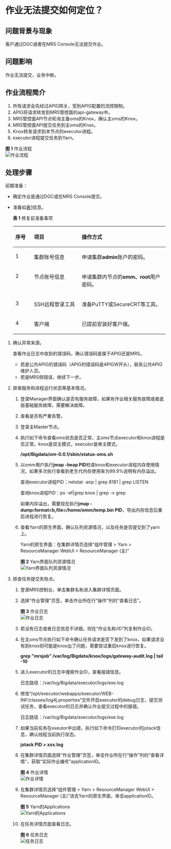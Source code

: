 # 作业无法提交如何定位？<a name="mrs_03_0275"></a>

## 问题背景与现象<a name="section665118538226"></a>

客户通过DGC或者在MRS Console无法提交作业。

## 问题影响<a name="section101061115271"></a>

作业无法提交，业务中断。

## 作业流程简介<a name="section965862912270"></a>

1.  所有请求会先经过APIG网关，受到APIG配置的流控限制。
2.  APIG将请求转发到MRS管控面的api-gateway中。
3.  MRS管控面API节点轮询主备oms的Knox，确认主oms的Knox。
4.  MRS管控面API提交任务到主oms的Knox。
5.  Knox转发请求到本节点的executor进程。
6.  executor进程提交任务到Yarn。

**图 1**  作业流程<a name="fig116211315163"></a>  
![](figures/作业流程.png "作业流程")

## 处理步骤<a name="section973012499288"></a>

前期准备：

-   确定作业是通过DGC或在MRS Console提交。
-   准备如[表1](#table89854924219)信息。

    **表 1**  修复前准备事项

    <a name="table89854924219"></a>
    <table><thead align="left"><tr id="row7561610134213"><th class="cellrowborder" valign="top" width="12.120000000000001%" id="mcps1.2.4.1.1"><p id="p15691015428"><a name="p15691015428"></a><a name="p15691015428"></a>序号</p>
    </th>
    <th class="cellrowborder" valign="top" width="31.31%" id="mcps1.2.4.1.2"><p id="p18562104422"><a name="p18562104422"></a><a name="p18562104422"></a>项目</p>
    </th>
    <th class="cellrowborder" valign="top" width="56.57%" id="mcps1.2.4.1.3"><p id="p956131024220"><a name="p956131024220"></a><a name="p956131024220"></a>操作方式</p>
    </th>
    </tr>
    </thead>
    <tbody><tr id="row756161012428"><td class="cellrowborder" valign="top" width="12.120000000000001%" headers="mcps1.2.4.1.1 "><p id="p13977624111517"><a name="p13977624111517"></a><a name="p13977624111517"></a>1</p>
    </td>
    <td class="cellrowborder" valign="top" width="31.31%" headers="mcps1.2.4.1.2 "><p id="p1156131074213"><a name="p1156131074213"></a><a name="p1156131074213"></a>集群账号信息</p>
    </td>
    <td class="cellrowborder" valign="top" width="56.57%" headers="mcps1.2.4.1.3 "><p id="p165611106422"><a name="p165611106422"></a><a name="p165611106422"></a>申请集群<strong id="b1356171013422"><a name="b1356171013422"></a><a name="b1356171013422"></a>admin</strong>账户的密码。</p>
    </td>
    </tr>
    <tr id="row15565103428"><td class="cellrowborder" valign="top" width="12.120000000000001%" headers="mcps1.2.4.1.1 "><p id="p6261111331513"><a name="p6261111331513"></a><a name="p6261111331513"></a>2</p>
    </td>
    <td class="cellrowborder" valign="top" width="31.31%" headers="mcps1.2.4.1.2 "><p id="p6561810174211"><a name="p6561810174211"></a><a name="p6561810174211"></a>节点账号信息</p>
    </td>
    <td class="cellrowborder" valign="top" width="56.57%" headers="mcps1.2.4.1.3 "><p id="p2561810134215"><a name="p2561810134215"></a><a name="p2561810134215"></a>申请集群内节点的<strong id="b856201015421"><a name="b856201015421"></a><a name="b856201015421"></a>omm、root</strong>用户密码。</p>
    </td>
    </tr>
    <tr id="row1656161024212"><td class="cellrowborder" valign="top" width="12.120000000000001%" headers="mcps1.2.4.1.1 "><p id="p4259213101518"><a name="p4259213101518"></a><a name="p4259213101518"></a>3</p>
    </td>
    <td class="cellrowborder" valign="top" width="31.31%" headers="mcps1.2.4.1.2 "><p id="p3561210164210"><a name="p3561210164210"></a><a name="p3561210164210"></a>SSH远程登录工具</p>
    </td>
    <td class="cellrowborder" valign="top" width="56.57%" headers="mcps1.2.4.1.3 "><p id="p10561210124211"><a name="p10561210124211"></a><a name="p10561210124211"></a>准备PuTTY或SecureCRT等工具。</p>
    </td>
    </tr>
    <tr id="row175691012429"><td class="cellrowborder" valign="top" width="12.120000000000001%" headers="mcps1.2.4.1.1 "><p id="p13221113191514"><a name="p13221113191514"></a><a name="p13221113191514"></a>4</p>
    </td>
    <td class="cellrowborder" valign="top" width="31.31%" headers="mcps1.2.4.1.2 "><p id="p15661010426"><a name="p15661010426"></a><a name="p15661010426"></a>客户端</p>
    </td>
    <td class="cellrowborder" valign="top" width="56.57%" headers="mcps1.2.4.1.3 "><p id="p125631014421"><a name="p125631014421"></a><a name="p125631014421"></a>已提前安装好客户端。</p>
    </td>
    </tr>
    </tbody>
    </table>


1.  确认异常来源。

    查看作业日志中收到的错误码，确认错误码是属于APIG还是MRS。

    -   若是公共APIG的错误码（APIG的错误码是APIGW开头），联系公共APIG维护人员。
    -   若是MRS侧错误，继续下一步。

2.  排查服务和进程运行状态等基本情况。
    1.  登录Manager界面确认是否有服务故障，如果有作业相关服务故障或者底层基础服务故障，需要解决故障。
    2.  查看是否有严重告警。
    3.  登录主Master节点。
    4.  执行如下命令查看oms状态是否正常，主oms节点executor和knox进程是否正常。knox是双主模式，executor是单主模式。

        **/opt/Bigdata/om-0.0.1/sbin/status-oms.sh**

    5.  以omm用户执行**jmap -heap PID**检查knox和executor进程内存使用情况，如果多次执行查看到老生代内存使用率为99.9%说明有内存溢出。

        查询executor进程PID：netstat -anp | grep 8181 | grep LISTEN

        查询knox进程PID：ps -ef|grep knox | grep -v grep

        如果内存溢出，需要现在执行**jmap -dump:format=b,file=/home/omm/temp.bin PID**，导出内存信息后重启进程进行恢复。

    6.  查看Yarn的原生界面，确认队列资源情况，以及任务是否提交到了yarn上。

        Yarn的原生界面：在集群详情页选择“组件管理 \> Yarn \> ResourceManager WebUI \> ResourceManager \(主\)”

        **图 2**  Yarn界面队列资源情况<a name="fig936020312451"></a>  
        ![](figures/Yarn界面队列资源情况.png "Yarn界面队列资源情况")

3.  排查任务提交失败点。
    1.  登录MRS控制台，单击集群名称进入集群详情页面。
    2.  选择“作业管理”页签，单击作业所在行“操作”列的“查看日志”。

        **图 3**  作业日志<a name="fig12477483813"></a>  
        ![](figures/作业日志.png "作业日志")

    3.  若没有日志或者日志信息不详细，则在“作业名称/ID”列复制作业ID。
    4.  在主oms节点执行如下命令确认任务请求是否下发到了knox，如果请求没有到knox则可能是knox出了问题，需要尝试重启knox进行恢复。

        **grep "mrsjob" /var/log/Bigdata/knox/logs/gateway-audit.log | tail -10**

    5.  进入executor的日志中搜索作业ID，查看报错信息。

        日志路径：/var/log/Bigdata/executor/logs/exe.log

    6.  修改“/opt/executor/webapps/executor/WEB-INF/classes/log4j.properties“文件开启executor的debug日志，提交测试任务，查看executor的日志并确认作业提交过程中的报错。

        日志路径：/var/log/Bigdata/executor/logs/exe.log

    7.  如果当前任务在exeutor中出错，执行如下命令打印executor的jstack信息，确认线程当前执行状态。

        **jstack PID \> xxx.log**

    8.  在集群详情页面选择“作业管理”页签，单击作业所在行“操作”列的“查看详情”，获取“实际作业编号”applicationID。

        **图 4**  作业详情<a name="fig1324317714618"></a>  
        ![](figures/作业详情.png "作业详情")

    9.  在集群详情页选择“组件管理 \> Yarn \> ResourceManager WebUI \> ResourceManager \(主\)”进去Yarn的原生界面，单击applicationID。

        **图 5**  Yarn的Applications<a name="fig45771141297"></a>  
        ![](figures/Yarn的Applications.png "Yarn的Applications")

    10. 在任务详情页面查看日志。

        **图 6**  任务日志<a name="fig18534184316105"></a>  
        ![](figures/任务日志.png "任务日志")




